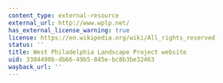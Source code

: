 ```yaml
---
content_type: external-resource
external_url: http://www.wplp.net/
has_external_license_warning: true
license: https://en.wikipedia.org/wiki/All_rights_reserved
status: ''
title: West Philadelphia Landscape Project website
uid: 3384490b-db66-49b5-845e-bc8b3be32463
wayback_url: ''
---
```

